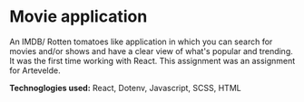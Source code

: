 # Movie application

An IMDB/ Rotten tomatoes like application in which you can search for movies and/or shows and have a clear view of what's popular and trending. It was the first time working with React. This assignment was an assignment for Artevelde.

**Technoglogies used:** React, Dotenv, Javascript, SCSS, HTML
